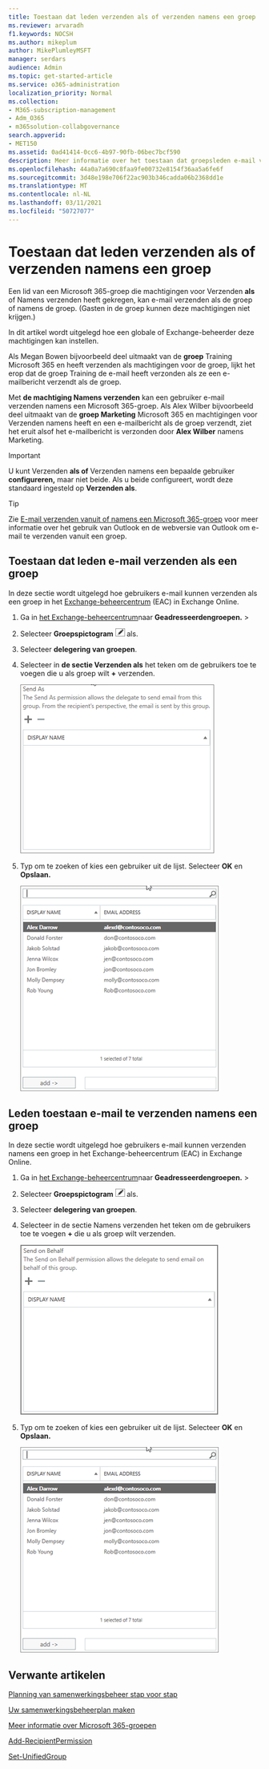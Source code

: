```yaml
---
title: Toestaan dat leden verzenden als of verzenden namens een groep
ms.reviewer: arvaradh
f1.keywords: NOCSH
ms.author: mikeplum
author: MikePlumleyMSFT
manager: serdars
audience: Admin
ms.topic: get-started-article
ms.service: o365-administration
localization_priority: Normal
ms.collection:
- M365-subscription-management
- Adm_O365
- m365solution-collabgovernance
search.appverid:
- MET150
ms.assetid: 0ad41414-0cc6-4b97-90fb-06bec7bcf590
description: Meer informatie over het toestaan dat groepsleden e-mail verzenden als een Microsoft 365-groep of e-mail verzenden namens een Microsoft 365-groep.
ms.openlocfilehash: 44a0a7a690c8faa9fe00732e8154f36aa5a6fe6f
ms.sourcegitcommit: 3d48e198e706f22ac903b346cadda06b2368dd1e
ms.translationtype: MT
ms.contentlocale: nl-NL
ms.lasthandoff: 03/11/2021
ms.locfileid: "50727077"
---
```

# <a name="allow-members-to-send-as-or-send-on-behalf-of-a-group"></a>Toestaan dat leden verzenden als of verzenden namens een groep

Een lid van een Microsoft 365-groep  die machtigingen voor Verzenden **als** of Namens verzenden heeft gekregen, kan e-mail verzenden als de groep of namens de groep. (Gasten in de groep kunnen deze machtigingen niet krijgen.)

In dit artikel wordt uitgelegd hoe een globale of Exchange-beheerder deze machtigingen kan instellen.
  
Als Megan Bowen bijvoorbeeld deel uitmaakt van de **groep** Training  Microsoft 365 en heeft verzenden als machtigingen voor de  groep, lijkt het erop dat de groep Training de e-mail heeft verzonden als ze een e-mailbericht verzendt als de groep. 
  
Met **de machtiging Namens verzenden** kan een gebruiker e-mail verzenden namens een Microsoft 365-groep. Als Alex Wilber bijvoorbeeld deel uitmaakt van de **groep Marketing** Microsoft  365 en machtigingen voor Verzenden namens heeft en een e-mailbericht als de groep verzendt, ziet het eruit alsof het e-mailbericht is verzonden door **Alex Wilber** namens Marketing.

> [!IMPORTANT]
> U kunt Verzenden **als of** Verzenden namens een bepaalde gebruiker **configureren,** maar niet beide. Als u beide configureert, wordt deze standaard ingesteld op **Verzenden als**.

> [!TIP]
> Zie [E-mail verzenden vanuit of namens een Microsoft 365-groep](https://support.microsoft.com/office/0f4964af-aec6-484b-a65c-0434df8cdb6b) voor meer informatie over het gebruik van Outlook en de webversie van Outlook om e-mail te verzenden vanuit een groep.
    
## <a name="allow-members-to-send-email-as-a-group"></a>Toestaan dat leden e-mail verzenden als een groep

In deze sectie wordt uitgelegd hoe gebruikers e-mail kunnen verzenden als een groep in het [Exchange-beheercentrum](https://go.microsoft.com/fwlink/p/?linkid=2059104) (EAC) in Exchange Online.
  
1. Ga in <a href="https://go.microsoft.com/fwlink/p/?linkid=2059104" target="_blank">het Exchange-beheercentrum</a>naar **Geadresseerdengroepen.** \> 
    
2. Selecteer **Groepspictogram** ![ Bewerken bewerken in de groep die u wilt toestaan dat gebruikers verzenden ](../media/0cfcb590-dc51-4b4f-9276-bb2ce300d87e.png) als.   
    
3. Selecteer **delegering van groepen**.
    
4. Selecteer in **de sectie Verzenden als** het teken om de gebruikers toe te voegen die u als groep wilt **+** verzenden. 
    
    ![Schermafbeelding van het dialoogvenster Verzenden als](../media/1df167f6-1eff-4f98-9ecd-4230fab46557.png)
  
5. Typ om te zoeken of kies een gebruiker uit de lijst. Selecteer **OK** en **Opslaan.**
    
    ![Typ om een gebruiker in de lijst te zoeken of te kiezen](../media/522919cf-664c-4a25-8076-c51c8c9fbe43.png)
  
## <a name="allow-members-to-send-email-on-behalf-of-a-group"></a>Leden toestaan e-mail te verzenden namens een groep

In deze sectie wordt uitgelegd hoe gebruikers e-mail kunnen verzenden namens een groep in het Exchange-beheercentrum (EAC) in Exchange Online.
  
1. Ga in <a href="https://go.microsoft.com/fwlink/p/?linkid=2059104" target="_blank">het Exchange-beheercentrum</a>naar **Geadresseerdengroepen.** \> 
    
2. Selecteer **Groepspictogram** ![ Bewerken bewerken in de groep die u wilt toestaan dat gebruikers verzenden ](../media/0cfcb590-dc51-4b4f-9276-bb2ce300d87e.png) als. 
    
3. Selecteer **delegering van groepen**.
    
4. Selecteer in de sectie Namens verzenden het teken om de gebruikers toe te voegen **+** die u als groep wilt verzenden. 
    
    ![Schermafbeelding van verzenden namens dialoogvenster](../media/2bae0579-8907-4d6b-8920-ddd6555897b4.png)
  
5. Typ om te zoeken of kies een gebruiker uit de lijst. Selecteer **OK** en **Opslaan.**
    
    ![Typ om een gebruiker in de lijst te zoeken of te kiezen](../media/522919cf-664c-4a25-8076-c51c8c9fbe43.png)

## <a name="related-articles"></a>Verwante artikelen

[Planning van samenwerkingsbeheer stap voor stap](collaboration-governance-overview.md#collaboration-governance-planning-step-by-step)

[Uw samenwerkingsbeheerplan maken](collaboration-governance-first.md)

[Meer informatie over Microsoft 365-groepen](https://support.microsoft.com/office/b565caa1-5c40-40ef-9915-60fdb2d97fa2)

[Add-RecipientPermission](https://go.microsoft.com/fwlink/p/?LinkId=723960)

[Set-UnifiedGroup](https://go.microsoft.com/fwlink/p/?LinkId=616189)
